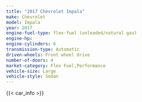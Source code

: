 ```yaml
---
title: "2017 Chevrolet Impala"
make: Chevrolet
model: Impala
year: 2017
engine-fuel-type: flex-fuel (unleaded/natural gas)
engine-hp: 
engine-cylinders: 6
transmission-type: Automatic
driven-wheels: Front wheel drive
number-of-doors: 4
market-category: Flex Fuel,Performance
vehicle-size: Large
vehicle-style: Sedan
---
```


{{< car_info >}}
